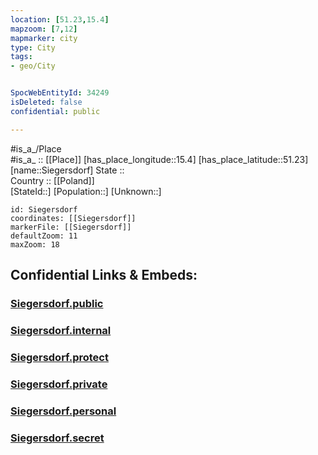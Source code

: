 ```yaml
---
location: [51.23,15.4] 
mapzoom: [7,12] 
mapmarker: city 
type: City
tags:
- geo/City


SpocWebEntityId: 34249
isDeleted: false
confidential: public

---
```

#is_a_/Place  
#is_a_ :: [[Place]] 
[has_place_longitude::15.4] 
[has_place_latitude::51.23] 
[name::Siegersdorf] 
State ::  
Country :: [[Poland]]  
[StateId::] 
[Population::] 
[Unknown::] 


```leaflet
id: Siegersdorf
coordinates: [[Siegersdorf]] 
markerFile: [[Siegersdorf]] 
defaultZoom: 11 
maxZoom: 18
```


## Confidential Links & Embeds: 

### [Siegersdorf.public](/_public/\Earth\Continent\Europe\Europe~East\Poland\Provinces~Poland\Lower_Silesian\CitySiegersdorf.public.md) 

### [Siegersdorf.internal](/_internal/\Earth\Continent\Europe\Europe~East\Poland\Provinces~Poland\Lower_Silesian\CitySiegersdorf.internal.md) 

### [Siegersdorf.protect](/_protect/\Earth\Continent\Europe\Europe~East\Poland\Provinces~Poland\Lower_Silesian\CitySiegersdorf.protect.md) 

### [Siegersdorf.private](/_private/\Earth\Continent\Europe\Europe~East\Poland\Provinces~Poland\Lower_Silesian\CitySiegersdorf.private.md) 

### [Siegersdorf.personal](/_personal/\Earth\Continent\Europe\Europe~East\Poland\Provinces~Poland\Lower_Silesian\CitySiegersdorf.personal.md) 

### [Siegersdorf.secret](/_secret/\Earth\Continent\Europe\Europe~East\Poland\Provinces~Poland\Lower_Silesian\CitySiegersdorf.secret.md)


